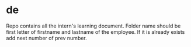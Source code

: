 # de
Repo contains all the intern's learning document.
Folder name should be first letter of firstname and lastname of the employee. 
If it is already exists add next number of prev number.
